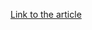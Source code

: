 [Link to the article](https://umbrella.cisco.com/blog/2015/02/18/at-high-noon-algorithms-do-battle/)
